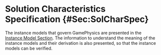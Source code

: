 # Solution Characteristics Specification {#Sec:SolCharSpec}

The instance models that govern GamePhysics are presented in the [Instance Model Section](./SecIMs.md#Sec:IMs). The information to understand the meaning of the instance models and their derivation is also presented, so that the instance models can be verified.


